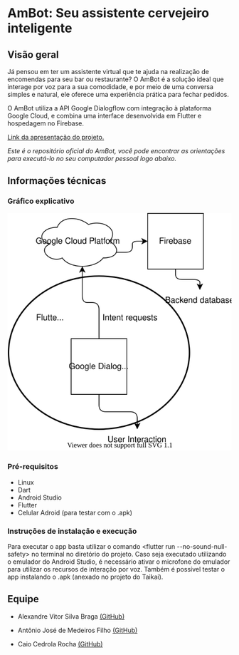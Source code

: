 # AmBot: Seu assistente cervejeiro inteligente
## Visão geral

Já pensou em ter um assistente virtual que te ajuda na realização de encomendas para seu bar ou restaurante? O AmBot é a solução ideal que interage por voz para a sua comodidade, e por meio de uma conversa simples e natural, ele oferece uma experiência prática para fechar pedidos. 

O AmBot utiliza a API Google Dialogflow com integração à plataforma Google Cloud, e combina uma interface desenvolvida em Flutter e hospedagem no Firebase. 

[Link da apresentação do projeto.](https://www.canva.com/design/DAEuIZvcNqs/-w-ZE0VRZmOe8zEXUHIosg/view?www.canva.com/design/DAEuIZvcNqs/-w-ZE0VRZmOe8zEXUHIosg/view?utm_content=DAEuIZvcNqs&utm_campaign=designshare&utm_medium=link&utm_source=sharebutton)

_Este é o repositório oficial do AmBot, você pode encontrar as orientações para executá-lo no seu computador pessoal logo abaixo._ 

## Informações técnicas
### Gráfico explicativo
![Desenho de arquitetura](./ambot.drawio.svg)

### Pré-requisitos
* Linux
* Dart
* Android Studio
* Flutter
* Celular Adroid (para testar com o .apk)
### Instruções de instalação e execução
Para executar o app basta utilizar o comando <flutter run --no-sound-null-safety> no terminal no diretório do projeto. Caso seja executado utilizando o emulador do Android Studio, é necessário ativar o microfone do emulador para utilizar os recursos de interação por voz. 
Também é possível testar o app instalando o .apk (anexado no projeto do Taikai).
## Equipe
* Alexandre Vitor Silva Braga [(GitHub)](https://github.com/alexandre-braga)

* Antônio José de Medeiros Filho [(GitHub)](https://github.com/antoniomedeiros1)

* Caio Cedrola Rocha [(GitHub)](https://github.com/caiocrocha)